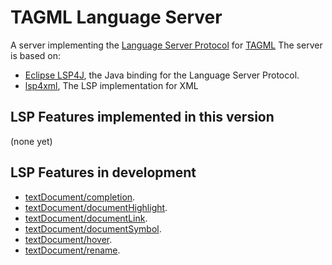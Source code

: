 # TAGML Language Server

A server implementing the [Language Server Protocol](https://github.com/Microsoft/language-server-protocol) for [TAGML](https://github.com/HuygensING/TAG/tree/master/TAGML)
The server is based on:

 * [Eclipse LSP4J](https://github.com/eclipse/lsp4j), the Java binding for the Language Server Protocol.
 * [lsp4xml](https://github.com/angelozerr/lsp4xml), The LSP implementation for XML
 
LSP Features implemented in this version
--------------
(none yet)
 
LSP Features in development
--------------
 * [textDocument/completion](https://microsoft.github.io/language-server-protocol/specification#textDocument_completion).
 * [textDocument/documentHighlight](https://microsoft.github.io/language-server-protocol/specification#textDocument_documentHighlight).
 * [textDocument/documentLink](https://microsoft.github.io/language-server-protocol/specification#textDocument_documentLink).
 * [textDocument/documentSymbol](https://microsoft.github.io/language-server-protocol/specification#textDocument_documentSymbol).
 * [textDocument/hover](https://microsoft.github.io/language-server-protocol/specification#textDocument_hover).
 * [textDocument/rename](https://microsoft.github.io/language-server-protocol/specification#textDocument_rename).